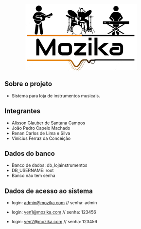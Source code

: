 <p align="center"><img src="public/argon/img/brand/mozika.png"></p>


## Sobre o projeto

 - Sistema para loja de instrumentos musicais.

## Integrantes
- Alisson Glauber de Santana Campos
- João Pedro Capelo Machado
- Renan Carlos de Lima e Silva
- Vinícius Ferraz da Conceição

## Dados do banco
- Banco de dados: db_lojainstrumentos
- DB_USERNAME: root
- Banco não tem senha


## Dados de acesso ao sistema
- login: admin@mozika.com // senha: admin

- login: ven1@mozika.com // senha: 123456

- login: ven2@mozika.com // senha: 123456

